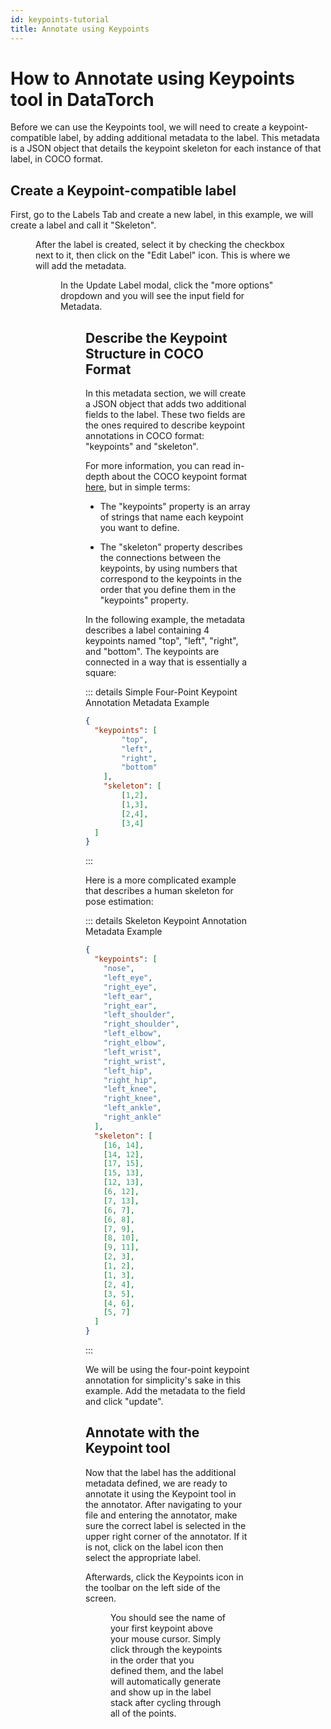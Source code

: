 ```yaml
---
id: keypoints-tutorial
title: Annotate using Keypoints
---
```


# How to Annotate using Keypoints tool in DataTorch

Before we can use the Keypoints tool, we will need to create a keypoint-compatible label, by adding additional metadata to the label. This metadata is a JSON object that details the keypoint skeleton for each instance of that label, in COCO format.

## Create a Keypoint-compatible label

First, go to the Labels Tab and create a new label, in this example, we will create a label and call it "Skeleton".

<Figure 
  src="/figures/tutorials/keypoints/create-label.png"
  width="100%"
  max-width="900px"
  caption="Initial form for creating a label"
/>

After the label is created, select it by checking the checkbox next to it, then click on the "Edit Label" icon. This is where we will add the metadata.

<Figure 
  src="/figures/tutorials/keypoints/edit-label.png"
  width="100%"
  max-width="450px"
  caption="The edit label icon"
/>

In the Update Label modal, click the "more options" dropdown and you will see the input field for Metadata.

<Figure 
  src="/figures/tutorials/keypoints/update-label.png"
  width="100%"
  max-width="450px"
  caption="Metadata dropdown after clicking 'more options' "
/>

## Describe the Keypoint Structure in COCO Format

In this metadata section, we will create a JSON object that adds two additional fields to the label. These two fields are the ones required to describe keypoint annotations in COCO format: "keypoints" and "skeleton". 

For more information, you can read in-depth about the COCO keypoint format [here](https://cocodataset.org/#format-data), but in simple terms:

* The "keypoints" property is an array of strings that name each keypoint you want to define.

* The "skeleton" property describes the connections between the keypoints, by using numbers that correspond to the keypoints in the order that you define them in the "keypoints" property.

In the following example, the metadata describes a label containing 4 keypoints named "top", "left", "right", and "bottom". The keypoints are connected in a way that is essentially a square:

::: details Simple Four-Point Keypoint Annotation Metadata Example 

```json
{
  "keypoints": [
		"top",
		"left",
		"right",
		"bottom"
	],
	"skeleton": [
		[1,2],
		[1,3],
		[2,4],
		[3,4]
  ]
}
```

:::

Here is a more complicated example that describes a human skeleton for pose estimation:

::: details Skeleton Keypoint Annotation Metadata Example 

```json
{
  "keypoints": [
    "nose",
    "left_eye",
    "right_eye",
    "left_ear",
    "right_ear",
    "left_shoulder",
    "right_shoulder",
    "left_elbow",
    "right_elbow",
    "left_wrist",
    "right_wrist",
    "left_hip",
    "right_hip",
    "left_knee",
    "right_knee",
    "left_ankle",
    "right_ankle"
  ],
  "skeleton": [
    [16, 14],
    [14, 12],
    [17, 15],
    [15, 13],
    [12, 13],
    [6, 12],
    [7, 13],
    [6, 7],
    [6, 8],
    [7, 9],
    [8, 10],
    [9, 11],
    [2, 3],
    [1, 2],
    [1, 3],
    [2, 4],
    [3, 5],
    [4, 6],
    [5, 7]
  ]
}
```

:::

We will be using the four-point keypoint annotation for simplicity's sake in this example. Add the metadata to the field and click "update".

## Annotate with the Keypoint tool

Now that the label has the additional metadata defined, we are ready to annotate it using the Keypoint tool in the annotator. After navigating to your file and entering the annotator, make sure the correct label is selected in the upper right corner of the annotator. If it is not, click on the label icon then select the appropriate label.

Afterwards, click the Keypoints icon in the toolbar on the left side of the screen. 

<Figure 
  src="/figures/tutorials/keypoints/keypoints-icon.png"
  width="100%"
  max-width="450px"
  caption="Keypoints icon in the annotator"
/>

You should see the name of your first keypoint above your mouse cursor. Simply click through the keypoints in the order that you defined them, and the label will automatically generate and show up in the label stack after cycling through all of the points.

<Figure 
  src="/figures/tutorials/keypoints/keypoints-annotator.png"
  width="100%"
  max-width="450px"
  caption="What your keypoints should look like"
/>

